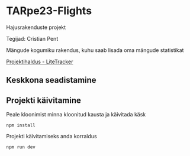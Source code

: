 # TARpe23-Flights

Hajusrakenduste projekt

Tegijad: Cristian Pent

Mängude kogumiku rakendus, kuhu saab lisada oma mängude statistikat

[Projektihaldus - LiteTracker]()

## Keskkona seadistamine


## Projekti käivitamine

Peale kloonimist minna kloonitud kausta ja käivitada käsk

`npm install`

Projekti käivitamiseks anda korraldus

`npm run dev`
